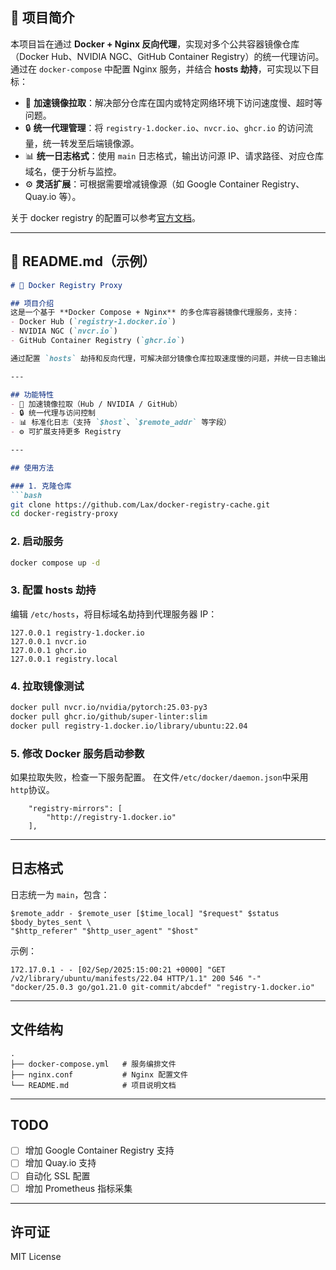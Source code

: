 ## 📌 项目简介

本项目旨在通过 **Docker + Nginx 反向代理**，实现对多个公共容器镜像仓库（Docker Hub、NVIDIA NGC、GitHub Container Registry）的统一代理访问。
通过在 `docker-compose` 中配置 Nginx 服务，并结合 **hosts 劫持**，可实现以下目标：

* 🚀 **加速镜像拉取**：解决部分仓库在国内或特定网络环境下访问速度慢、超时等问题。
* 🔒 **统一代理管理**：将 `registry-1.docker.io`、`nvcr.io`、`ghcr.io` 的访问流量，统一转发至后端镜像源。
* 📊 **统一日志格式**：使用 `main` 日志格式，输出访问源 IP、请求路径、对应仓库域名，便于分析与监控。
* ⚙️ **灵活扩展**：可根据需要增减镜像源（如 Google Container Registry、Quay.io 等）。

关于 docker registry 的配置可以参考[官方文档](https://distribution.github.io/distribution/about/configuration/)。

---

## 📖 README.md（示例）

````markdown
# 🐳 Docker Registry Proxy

## 项目介绍
这是一个基于 **Docker Compose + Nginx** 的多仓库容器镜像代理服务，支持：
- Docker Hub (`registry-1.docker.io`)
- NVIDIA NGC (`nvcr.io`)
- GitHub Container Registry (`ghcr.io`)

通过配置 `hosts` 劫持和反向代理，可解决部分镜像仓库拉取速度慢的问题，并统一日志输出。

---

## 功能特性
- 🚀 加速镜像拉取（Hub / NVIDIA / GitHub）
- 🔒 统一代理与访问控制
- 📊 标准化日志（支持 `$host`、`$remote_addr` 等字段）
- ⚙️ 可扩展支持更多 Registry

---

## 使用方法

### 1. 克隆仓库
```bash
git clone https://github.com/Lax/docker-registry-cache.git
cd docker-registry-proxy
````

### 2. 启动服务

```bash
docker compose up -d
```

### 3. 配置 hosts 劫持

编辑 `/etc/hosts`，将目标域名劫持到代理服务器 IP：

```
127.0.0.1 registry-1.docker.io
127.0.0.1 nvcr.io
127.0.0.1 ghcr.io
127.0.0.1 registry.local
```

### 4. 拉取镜像测试

```bash
docker pull nvcr.io/nvidia/pytorch:25.03-py3
docker pull ghcr.io/github/super-linter:slim
docker pull registry-1.docker.io/library/ubuntu:22.04
```

### 5. 修改 Docker 服务启动参数

如果拉取失败，检查一下服务配置。
在文件`/etc/docker/daemon.json`中采用`http`协议。

```
    "registry-mirrors": [
        "http://registry-1.docker.io"
    ],
```
---

## 日志格式

日志统一为 `main`，包含：

```
$remote_addr - $remote_user [$time_local] "$request" $status $body_bytes_sent \
"$http_referer" "$http_user_agent" "$host"
```

示例：

```
172.17.0.1 - - [02/Sep/2025:15:00:21 +0000] "GET /v2/library/ubuntu/manifests/22.04 HTTP/1.1" 200 546 "-" "docker/25.0.3 go/go1.21.0 git-commit/abcdef" "registry-1.docker.io"
```

---

## 文件结构

```
.
├── docker-compose.yml   # 服务编排文件
├── nginx.conf           # Nginx 配置文件
└── README.md            # 项目说明文档
```

---

## TODO

* [ ] 增加 Google Container Registry 支持
* [ ] 增加 Quay.io 支持
* [ ] 自动化 SSL 配置
* [ ] 增加 Prometheus 指标采集

---

## 许可证

MIT License
